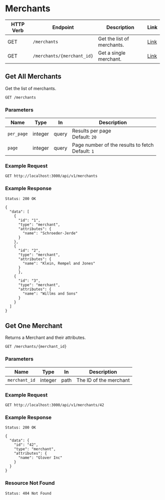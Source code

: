# Merchants

HTTP Verb | Endpoint                   | Description                | Link
----------|----------------------------|----------------------------|---------------------------
GET       | `/merchants`               | Get the list of merchants. | [Link](#get-all-merchants)
GET       | `/merchants/{merchant_id}` | Get a single merchant.     | [Link](#get-one-merchant)

## Get All Merchants

Get the list of merchants.

```
GET /merchants
```


### Parameters

Name       | Type    | In    | Description
-----------|---------|-------|--------------
`per_page` | integer | query | Results per page<br>Default: `20`
`page`     | integer | query | Page number of the results to fetch<br>Default: `1`


### Example Request

```
GET http://localhost:3000/api/v1/merchants
```


### Example Response

```
Status: 200 OK
```

```
{
  "data": [
    {
      "id": "1",
      "type": "merchant",
      "attributes": {
        "name": "Schroeder-Jerde"
      }
    },
    {
      "id": "2",
      "type": "merchant",
      "attributes": {
        "name": "Klein, Rempel and Jones"
      }
      },
    {
      "id": "3",
      "type": "merchant",
      "attributes": {
        "name": "Willms and Sons"
      }
    }
  ]
}
```

## Get One Merchant

Returns a Merchant and their attributes.

```
GET /merchants/{merchant_id}
```


### Parameters

Name          | Type    | In    | Description
--------------|---------|-------|-----------------------
`merchant_id` | integer | path  | The ID of the merchant


### Example Request

```
GET http://localhost:3000/api/v1/merchants/42
```


### Example Response

```
Status: 200 OK
```

```
{
  "data": {
    "id": "42",
    "type": "merchant",
    "attributes": {
      "name": "Glover Inc"
    }
  }
}
```


### Resource Not Found

```
Status: 404 Not Found
```
